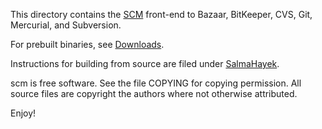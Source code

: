 This directory contains the
[SCM](https://github.com/software-jessies-org/jessies/wiki/SCM)
front-end to Bazaar, BitKeeper, CVS, Git, Mercurial, and Subversion.

For prebuilt binaries, see
[Downloads](https://github.com/software-jessies-org/jessies/wiki/Downloads).

Instructions for building from source are filed under
[SalmaHayek](https://github.com/software-jessies-org/jessies/wiki/SalmaHayek#user-content-downloads--building-from-source).

scm is free software. See the file COPYING for copying permission.
All source files are copyright the authors where not otherwise attributed.

Enjoy!
